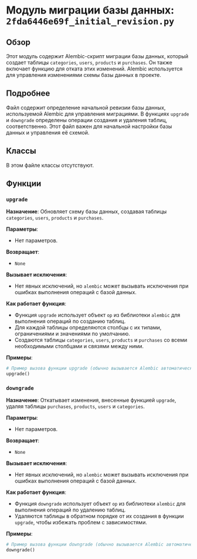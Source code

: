 # Модуль миграции базы данных: `2fda6446e69f_initial_revision.py`

## Обзор

Этот модуль содержит Alembic-скрипт миграции базы данных, который создает таблицы `categories`, `users`, `products` и `purchases`. Он также включает функцию для отката этих изменений. Alembic используется для управления изменениями схемы базы данных в проекте.

## Подробнее

Файл содержит определение начальной ревизии базы данных, используемой Alembic для управления миграциями. В функциях `upgrade` и `downgrade` определены операции создания и удаления таблиц, соответственно. Этот файл важен для начальной настройки базы данных и управления её схемой.

## Классы

В этом файле классы отсутствуют.

## Функции

### `upgrade`

**Назначение**: Обновляет схему базы данных, создавая таблицы `categories`, `users`, `products` и `purchases`.

**Параметры**:
- Нет параметров.

**Возвращает**:
- `None`

**Вызывает исключения**:
- Нет явных исключений, но `alembic` может вызывать исключения при ошибках выполнения операций с базой данных.

**Как работает функция**:
- Функция `upgrade` использует объект `op` из библиотеки `alembic` для выполнения операций по созданию таблиц.
- Для каждой таблицы определяются столбцы с их типами, ограничениями и значениями по умолчанию.
- Создаются таблицы `categories`, `users`, `products` и `purchases` со всеми необходимыми столбцами и связями между ними.

**Примеры**:
```python
# Пример вызова функции upgrade (обычно вызывается Alembic автоматически)
upgrade()
```

### `downgrade`

**Назначение**: Откатывает изменения, внесенные функцией `upgrade`, удаляя таблицы `purchases`, `products`, `users` и `categories`.

**Параметры**:
- Нет параметров.

**Возвращает**:
- `None`

**Вызывает исключения**:
- Нет явных исключений, но `alembic` может вызывать исключения при ошибках выполнения операций с базой данных.

**Как работает функция**:
- Функция `downgrade` использует объект `op` из библиотеки `alembic` для выполнения операций по удалению таблиц.
- Удаляются таблицы в обратном порядке от их создания в функции `upgrade`, чтобы избежать проблем с зависимостями.

**Примеры**:
```python
# Пример вызова функции downgrade (обычно вызывается Alembic автоматически)
downgrade()